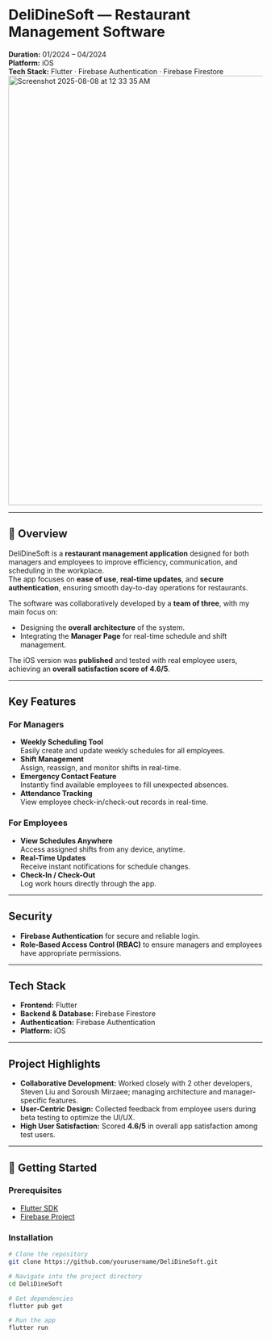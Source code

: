 # DeliDineSoft — Restaurant Management Software

**Duration:** 01/2024 – 04/2024  
**Platform:** iOS  
**Tech Stack:** Flutter · Firebase Authentication · Firebase Firestore  
<img width="1266" height="852" alt="Screenshot 2025-08-08 at 12 33 35 AM" src="https://github.com/user-attachments/assets/65eb2bd9-ad2b-4ebc-b55e-1f5199863aab" />


---

## 📖 Overview
DeliDineSoft is a **restaurant management application** designed for both managers and employees to improve efficiency, communication, and scheduling in the workplace.  
The app focuses on **ease of use**, **real-time updates**, and **secure authentication**, ensuring smooth day-to-day operations for restaurants.

The software was collaboratively developed by a **team of three**, with my main focus on:
- Designing the **overall architecture** of the system.
- Integrating the **Manager Page** for real-time schedule and shift management.

The iOS version was **published** and tested with real employee users, achieving an **overall satisfaction score of 4.6/5**.

---

## Key Features

### For Managers
- **Weekly Scheduling Tool**  
  Easily create and update weekly schedules for all employees.
- **Shift Management**  
  Assign, reassign, and monitor shifts in real-time.
- **Emergency Contact Feature**  
  Instantly find available employees to fill unexpected absences.
- **Attendance Tracking**  
  View employee check-in/check-out records in real-time.

### For Employees
- **View Schedules Anywhere**  
  Access assigned shifts from any device, anytime.
- **Real-Time Updates**  
  Receive instant notifications for schedule changes.
- **Check-In / Check-Out**  
  Log work hours directly through the app.

---

## Security
- **Firebase Authentication** for secure and reliable login.
- **Role-Based Access Control (RBAC)** to ensure managers and employees have appropriate permissions.

---

## Tech Stack
- **Frontend:** Flutter  
- **Backend & Database:** Firebase Firestore  
- **Authentication:** Firebase Authentication  
- **Platform:** iOS  

---

## Project Highlights
- **Collaborative Development:** Worked closely with 2 other developers, Steven Liu and Soroush Mirzaee; managing architecture and manager-specific features.
- **User-Centric Design:** Collected feedback from employee users during beta testing to optimize the UI/UX.
- **High User Satisfaction:** Scored **4.6/5** in overall app satisfaction among test users.

---

## 🚀 Getting Started

### Prerequisites
- [Flutter SDK](https://flutter.dev/docs/get-started/install)
- [Firebase Project](https://firebase.google.com/docs/flutter/setup)

### Installation
```bash
# Clone the repository
git clone https://github.com/yourusername/DeliDineSoft.git

# Navigate into the project directory
cd DeliDineSoft

# Get dependencies
flutter pub get

# Run the app
flutter run

